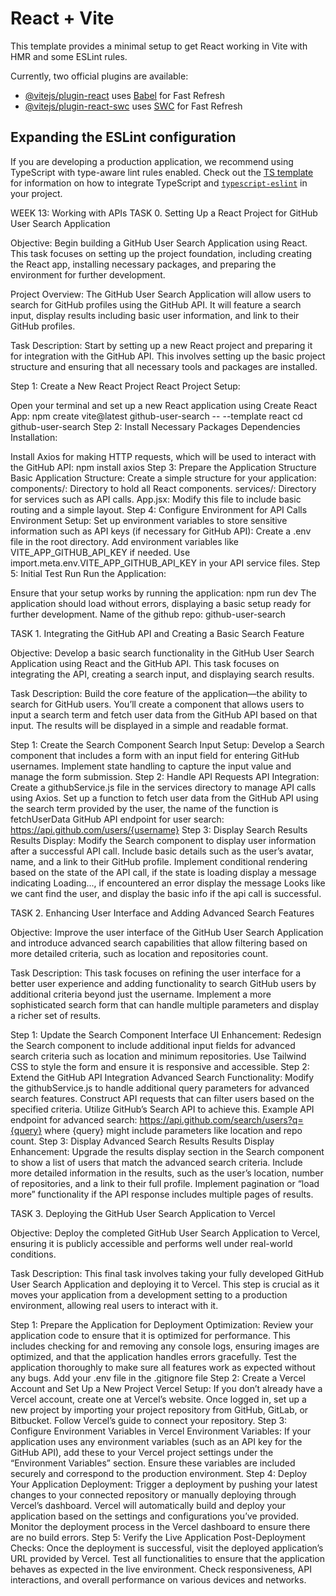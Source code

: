 # React + Vite

This template provides a minimal setup to get React working in Vite with HMR and some ESLint rules.

Currently, two official plugins are available:

- [@vitejs/plugin-react](https://github.com/vitejs/vite-plugin-react/blob/main/packages/plugin-react) uses [Babel](https://babeljs.io/) for Fast Refresh
- [@vitejs/plugin-react-swc](https://github.com/vitejs/vite-plugin-react/blob/main/packages/plugin-react-swc) uses [SWC](https://swc.rs/) for Fast Refresh

## Expanding the ESLint configuration

If you are developing a production application, we recommend using TypeScript with type-aware lint rules enabled. Check out the [TS template](https://github.com/vitejs/vite/tree/main/packages/create-vite/template-react-ts) for information on how to integrate TypeScript and [`typescript-eslint`](https://typescript-eslint.io) in your project.


WEEK 13: Working with APIs
TASK 0. Setting Up a React Project for GitHub User Search Application

Objective: Begin building a GitHub User Search Application using React. This task focuses on setting up the project foundation, including creating the React app, installing necessary packages, and preparing the environment for further development.

Project Overview:
The GitHub User Search Application will allow users to search for GitHub profiles using the GitHub API. It will feature a search input, display results including basic user information, and link to their GitHub profiles.

Task Description:
Start by setting up a new React project and preparing it for integration with the GitHub API. This involves setting up the basic project structure and ensuring that all necessary tools and packages are installed.

Step 1: Create a New React Project
React Project Setup:

Open your terminal and set up a new React application using Create React App:
npm create vite@latest github-user-search -- --template react
cd github-user-search
Step 2: Install Necessary Packages
Dependencies Installation:

Install Axios for making HTTP requests, which will be used to interact with the GitHub API:
npm install axios
Step 3: Prepare the Application Structure
Basic Application Structure:
Create a simple structure for your application:
components/: Directory to hold all React components.
services/: Directory for services such as API calls.
App.jsx: Modify this file to include basic routing and a simple layout.
Step 4: Configure Environment for API Calls
Environment Setup:
Set up environment variables to store sensitive information such as API keys (if necessary for GitHub API):
Create a .env file in the root directory.
Add environment variables like VITE_APP_GITHUB_API_KEY if needed.
Use import.meta.env.VITE_APP_GITHUB_API_KEY in your API service files.
Step 5: Initial Test Run
Run the Application:

Ensure that your setup works by running the application:
npm run dev
The application should load without errors, displaying a basic setup ready for further development.
Name of the github repo: github-user-search

TASK 1. Integrating the GitHub API and Creating a Basic Search Feature

Objective: Develop a basic search functionality in the GitHub User Search Application using React and the GitHub API. This task focuses on integrating the API, creating a search input, and displaying search results.

Task Description:
Build the core feature of the application—the ability to search for GitHub users. You’ll create a component that allows users to input a search term and fetch user data from the GitHub API based on that input. The results will be displayed in a simple and readable format.

Step 1: Create the Search Component
Search Input Setup:
Develop a Search component that includes a form with an input field for entering GitHub usernames.
Implement state handling to capture the input value and manage the form submission.
Step 2: Handle API Requests
API Integration:
Create a githubService.js file in the services directory to manage API calls using Axios.
Set up a function to fetch user data from the GitHub API using the search term provided by the user, the name of the function is fetchUserData
GitHub API endpoint for user search: https://api.github.com/users/{username}
Step 3: Display Search Results
Results Display:
Modify the Search component to display user information after a successful API call. Include basic details such as the user’s avatar, name, and a link to their GitHub profile.
Implement conditional rendering based on the state of the API call, if the state is loading display a message indicating Loading..., if encountered an error display the message Looks like we cant find the user, and display the basic info if the api call is successful.

TASK 2. Enhancing User Interface and Adding Advanced Search Features

Objective: Improve the user interface of the GitHub User Search Application and introduce advanced search capabilities that allow filtering based on more detailed criteria, such as location and repositories count.

Task Description:
This task focuses on refining the user interface for a better user experience and adding functionality to search GitHub users by additional criteria beyond just the username. Implement a more sophisticated search form that can handle multiple parameters and display a richer set of results.

Step 1: Update the Search Component Interface
UI Enhancement:
Redesign the Search component to include additional input fields for advanced search criteria such as location and minimum repositories.
Use Tailwind CSS to style the form and ensure it is responsive and accessible.
Step 2: Extend the GitHub API Integration
Advanced Search Functionality:
Modify the githubService.js to handle additional query parameters for advanced search features.
Construct API requests that can filter users based on the specified criteria. Utilize GitHub’s Search API to achieve this.
Example API endpoint for advanced search: https://api.github.com/search/users?q={query} where {query} might include parameters like location and repo count.
Step 3: Display Advanced Search Results
Results Display Enhancement:
Upgrade the results display section in the Search component to show a list of users that match the advanced search criteria.
Include more detailed information in the results, such as the user’s location, number of repositories, and a link to their full profile.
Implement pagination or “load more” functionality if the API response includes multiple pages of results.

TASK 3. Deploying the GitHub User Search Application to Vercel

Objective: Deploy the completed GitHub User Search Application to Vercel, ensuring it is publicly accessible and performs well under real-world conditions.

Task Description:
This final task involves taking your fully developed GitHub User Search Application and deploying it to Vercel. This step is crucial as it moves your application from a development setting to a production environment, allowing real users to interact with it.

Step 1: Prepare the Application for Deployment
Optimization:
Review your application code to ensure that it is optimized for performance. This includes checking for and removing any console logs, ensuring images are optimized, and that the application handles errors gracefully.
Test the application thoroughly to make sure all features work as expected without any bugs.
Add your .env file in the .gitignore file
Step 2: Create a Vercel Account and Set Up a New Project
Vercel Setup:
If you don’t already have a Vercel account, create one at Vercel’s website.
Once logged in, set up a new project by importing your project repository from GitHub, GitLab, or Bitbucket. Follow Vercel’s guide to connect your repository.
Step 3: Configure Environment Variables in Vercel
Environment Variables:
If your application uses any environment variables (such as an API key for the GitHub API), add these to your Vercel project settings under the “Environment Variables” section.
Ensure these variables are included securely and correspond to the production environment.
Step 4: Deploy Your Application
Deployment:
Trigger a deployment by pushing your latest changes to your connected repository or manually deploying through Vercel’s dashboard.
Vercel will automatically build and deploy your application based on the settings and configurations you’ve provided.
Monitor the deployment process in the Vercel dashboard to ensure there are no build errors.
Step 5: Verify the Live Application
Post-Deployment Checks:
Once the deployment is successful, visit the deployed application’s URL provided by Vercel.
Test all functionalities to ensure that the application behaves as expected in the live environment.
Check responsiveness, API interactions, and overall performance on various devices and networks.